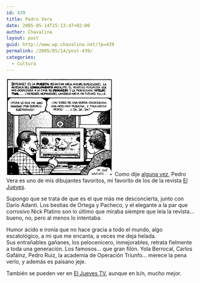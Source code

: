 ```yaml
---
id: 439
title: Pedro Vera
date: 2005-05-14T15:13:47+02:00
author: Chavalina
layout: post
guid: http://www.wp.chavalina.net/?p=439
permalink: /2005/05/14/post-439/
categories:
  - Cultura
---
```

<img class="imgizqda" src="/imagenes/fotos/vera-internet.gif" alt="Una vi&ntilde;eta de Pedro Vera" /> Como dije <a href="http://www.chavalina.net/comentar.php?idpost=395#c4030" target="_blank">alguna vez</a>, Pedro Vera es uno de mis dibujantes favoritos, mi favorito de los de la revista <a href="http://www.eljueves.es/" target="_blank">El Jueves</a>.

Supongo que se trata de que es el que más me desconcierta, junto con Darío Adanti. Los bestias de Ortega y Pacheco, y el elegante a la par que corrosivo Nick Platino son lo &uacute;ltimo que miraba siempre que leía la revista… bueno, no, pero al menos lo intentaba.

Humor ácido e ironía que no hace gracia a todo el mundo, algo escatológico, a mi que me encanta, a veces me deja helada.  
Sus entra&ntilde;ables ga&ntilde;anes, los pelocenicero, inmejorables, retrata fielmente a toda una generación. Los famosos… que gran filón. Yola Berrocal, Carlos Gafáinz, Pedro Ruiz, la academia de Operación Triunfo… merece la pena verlo, y además es paisano jeje.

También se pueden ver en <a href="http://www.eljueves.es/jueves_tv/jueves_tv.asp?serie=4" target="_blank">El Jueves TV</a>, aunque en b/n, mucho mejor.